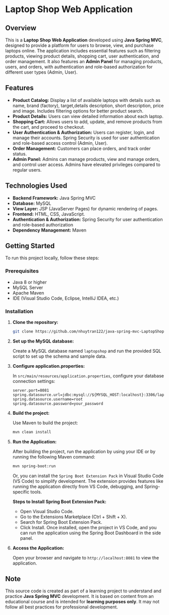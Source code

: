 # Laptop Shop Web Application

## Overview

This is a **Laptop Shop Web Application** developed using **Java Spring MVC**, designed to provide a platform for users to browse, view, and purchase laptops online. The application includes essential features such as filtering products, viewing product details, shopping cart, user authentication, and order management. It also features an **Admin Panel** for managing products, users, and orders, with authentication and role-based authorization for different user types (Admin, User).

## Features

- **Product Catalog:** Display a list of available laptops with details such as name, brand (factory), target,details description, short description, price and image. Includes filtering options for better product search.
- **Product Details:** Users can view detailed information about each laptop.
- **Shopping Cart:** Allows users to add, update, and remove products from the cart, and proceed to checkout.
- **User Authentication & Authorization:** Users can register, login, and manage their accounts. Spring Security is used for user authentication and role-based access control (Admin, User).
- **Order Management:** Customers can place orders, and track order status.
- **Admin Panel:** Admins can manage products, view and manage orders, and control user access. Admins have elevated privileges compared to regular users.

## Technologies Used

- **Backend Framework:** Java Spring MVC
- **Database:** MySQL
- **View Layer:** JSP (JavaServer Pages) for dynamic rendering of pages.
- **Frontend:** HTML, CSS, JavaScript.
- **Authentication & Authorization:** Spring Security for user authentication and role-based authorization
- **Dependency Management:** Maven

## Getting Started

To run this project locally, follow these steps:

### Prerequisites

- Java 8 or higher
- MySQL Server
- Apache Maven
- IDE (Visual Studio Code, Eclipse, IntelliJ IDEA, etc.)

### Installation

1. **Clone the repository:**

   ```bash
   git clone https://github.com/nhuytran122/java-spring-mvc-LaptopShop.git
   ```

2. **Set up the MySQL database:**

   Create a MySQL database named `laptopshop` and run the provided SQL script to set up the schema and sample data.

3. **Configure application.properties:**

   In `src/main/resources/application.properties`, configure your database connection settings:

   ```properties
   server.port=8081
   spring.datasource.url=jdbc:mysql://${MYSQL_HOST:localhost}:3306/laptopshop
   spring.datasource.username=root
   spring.datasource.password=your_password
   ```

4. **Build the project:**

   Use Maven to build the project:

   ```bash
   mvn clean install
   ```

5. **Run the Application:**

   After building the project, run the application by using your IDE or by running the following Maven command:

   ```bash
   mvn spring-boot:run
   ```

   Or, you can install the `Spring Boot Extension Pack` in Visual Studio Code (VS Code) to simplify development. The extension provides features like running the application directly from VS Code, debugging, and Spring-specific tools.

   **Steps to Install Spring Boot Extension Pack:**
      - Open Visual Studio Code.
      - Go to the Extensions Marketplace (Ctrl + Shift + X).
      - Search for Spring Boot Extension Pack.
      - Click Install.
      Once installed, open the project in VS Code, and you can run the application using the Spring Boot Dashboard in the side panel.

6. **Access the Application:**

   Open your browser and navigate to `http://localhost:8081` to view the application.

## Note

This source code is created as part of a learning project to understand and practice **Java Spring MVC** development. It is based on content from an educational course and is intended for **learning purposes only**. It may not follow all best practices for professional development.

